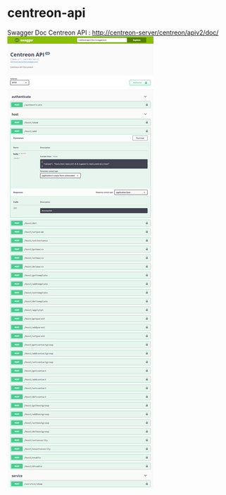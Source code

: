 # centreon-api

Swagger Doc Centreon API : [http://centreon-server/centreon/apiv2/doc/](http://centreon-server/centreon/apiv2/doc/)
![Doc Swagger Centreon API](/www/modules/centreon-api/doc/swagger.png)
